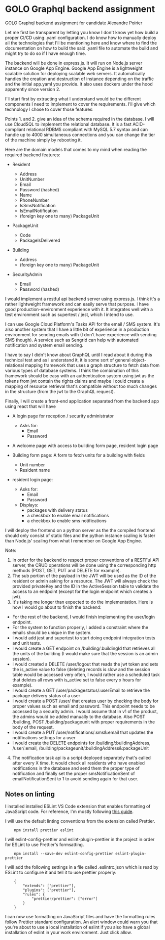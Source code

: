 # GOLO Graphql backend assignment
 GOLO Graphql backend assignment for candidate Alexandre Poirier

Let me first be transparent by letting you know I don't know yet how build a proper CI/CD using .yaml configuration. I do know how to manually deploy all the technologies that I'll be mentioning here and know where to find the documentation on how to build the said .yaml file to automate the build and might try to do so if I have enough time.

The backend will be done in express.js. It will run on Node.js server instance on Google App Engine. Google App Engine is a lightweight scalable solution for deploying scalable web servers. It automatically handles the creation and destruction of instance depending on the traffic and the initial app.yaml you provide. It also uses dockers under the hood apparently since version 2.

I'll start first by extracting what I understand would be the different components I need to implement to cover the requirements. I'll give which technology I chose to cover those features:


Points 1. and 2. give an idea of the schema required in the database. I will use CloudSQL to implement the relational database. It is a fast ACID-compliant relational RDBMS compliant with MySQL 5.7 syntax and can handle up to 4000 simultaneous connections and you can change the tier of the machine simply by rebooting it.

Here are the domain models that comes to my mind when reading the required backend features:

* Resident
    * Address
    * UnitNumber
    * Email
    * Password (hashed)
    * Name
    * PhoneNumber
    * IsSmsNotification
    * IsEmailNotification
    * (foreign key one to many) PackageUnit

* PackageUnit
    * Code
    * PackageIsDelivered

* Building
    * Address
    * (foreign key one to many) PackageUnit

* SecurityAdmin
    * Email
    * Password (hashed)

I would implement a restful api backend server using express.js. I think it's a rather lightweight framework and can easily serve that purpose. I have good production-environment experience with it. It integrates well with a test environment such as supertest / jest, which I intend to use.

I can use Google Cloud Platform's Tasks API for the email / SMS system. It's also another system that I have a little bit of experience in a production environment for sending emails with (I don't have experience with sending SMS though). A service such as Sengrid can help with automated notification and system email sending.

I have to say I didn't know about GraphQL until I read about it during this technical test and as I understand it, it is some sort of general object-relational mapping framework that uses a graph structure to fetch data from various types of database systems. I think the combination of this framework should be easy with an authentication system using jwt as the tokens from jwt contain the rights claims and maybe I could create a mapping of resource retrieval that's compatible without too much changes in the structure (from the jwt to the GraphQL request).

Finally, I will create a front-end application separated from the backend app using react that will have
* A login page for reception / security administrator
    * Asks for:
        * Email
        * Password
* A welcome page with access to building form page, resident login page
* Building form page: A form to fetch units for a building with fields
    * Unit number
    * Resident name

* resident login page: 
    * Asks for:
        * Email
        * Password
    * Displays:
        * packages with delivery status
        * a checkbox to enable email notifications
        * a checkbox to enable sms notifications

I will deploy the frontend on a python server as the the compiled frontend should only consist of static files and the python instance scaling is faster than Node.js' scaling from what I remember on Google App Engine.

Note: 

1. In order for the backend to respect proper conventions of a RESTFul API server, the CRUD operations will be done using the corresponding http methods (POST, GET, PUT and DELETE for example).
2. The sub portion of the payload in the JWT will be used as the ID of the resident or admin asking for a resource. The JWT will always check the provided privateKey and the ID in the ActiveSession table to validate the access to an endpoint (except for the login endpoint which creates a jwt).
3. It's taking me longer than expected to do the implementation. Here is how I would go about to finish the backend:
* For the rest of the backend, I would finish implementing the user/login endpoint. 
* For the system to function properly, I added a constraint where the emails should be unique in the system. 
* I would add jest and supertest to start doing endpoint integration tests and unit tests. 
* I would create a GET endpoint on /building/:buildingId that retrieves all the units of the building (I would make sure that the session is an admin session). 
* I would created a DELETE /user/logout that reads the jwt token and sets the is_active value to false (deleting records is slow and the session table would be accessed very often, I would rather use a scheduled task that deletes all rows with is_active set to false every x hours for example). 
* I would create a GET /user/packagestatus/:userEmail to retrieve the package delivery status of a user
* I would create a POST /user/ that creates user by checking the body for proper values such as email and password. This endpoint needs to be accessed by a security admin. I would assume that in v1 of the product, the admins would be added manually to the database. Also POST /building, POST /building/packageunit with proper requirements in the body of the request.
* I would create a PUT /user/notifications/:sms&:email that updates the notifications settings for a user
* I would create the DELETE endpoints for /building/:buildingAddress, /user/:email, /building/packageunit/:buildingAddress&:packageUnit
4. The notification task api is a script deployed separately that's called after every X time. It would check all residents who have enabled notifications in the database and send them the proper type of notification and finally set the proper smsNotificationSent of emailNotificationSent to 1 to avoid sending again for that user.

## Notes on linting
I installed installed ESLint VS Code extension that enables formatting of JavaScript code. For reference, I'm mostly following [this guide](https://www.robinwieruch.de/prettier-eslint). 

I will use the default linting conventions from the extension called Prettier.

        npm install prettier eslint

I will eslint-config-prettier and eslint-plugin-prettier in the project in order for ESLint to use Prettier's formsatting.

        npm install --save-dev eslint-config-prettier eslint-plugin-prettier        

I will add the following settings in a file called .eslintrc.json which is read by ESLint to configure it and tell it to use prettier properly:

        {
            "extends": ["prettier"],
            "plugins": ["prettier"],
            "rules": {
                "prettier/prettier": ["error"]
            }
        }

I can now use formatting on JavaScript files and have the formatting rules follow Prettier standard configuration. An alert window could warn you that you're about to use a local installation of eslint if you also have a global installation of eslint in your work environment. Just click allow.